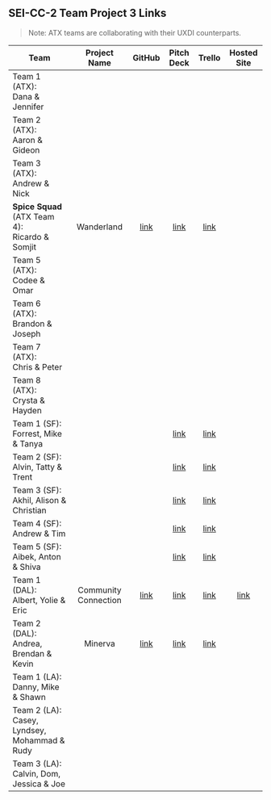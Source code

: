 ## SEI-CC-2 Team Project 3 Links

> Note: ATX teams are collaborating with their UXDI counterparts.

| Team | Project Name | GitHub | Pitch Deck | Trello | Hosted Site |
|---|:---:|:---:|:---:|:---:|:---:|
| Team 1 (ATX):<br>Dana & Jennifer |  |  |  |  |  |
| Team 2 (ATX):<br>Aaron & Gideon |  |  |  |  |  |
| Team 3 (ATX):<br>Andrew & Nick |  |  |  |  |  |
| **Spice Squad**<br>(ATX Team 4):<br>Ricardo & Somjit | Wanderland | [link](https://github.com/rcrdgrc/Wanderland) | [link](https://www.canva.com/design/DADcymrCFdM/9krDwE0Y8CPC-iwA8ycS9A/view?utm_content=DADcymrCFdM&utm_campaign=designshare&utm_medium=link&utm_source=sharebutton) | [link](https://trello.com/b/gDZTSzCy/spicesquads-spicy-project-overview) |  |
| Team 5 (ATX):<br>Codee & Omar|  |  |  |  |  |
| Team 6 (ATX):<br>Brandon & Joseph |  |  |  |  |  |
| Team 7 (ATX):<br>Chris & Peter |  |  |  |  |  |
| Team 8 (ATX):<br>Crysta & Hayden |  |  |  |  |  |
| Team 1 (SF):<br>Forrest, Mike & Tanya |  |  | [link](https://docs.google.com/presentation/d/1BFXMDt7YnvX5yl8E61Y58ps3oBS0ez_jZMLkkng9lX0/edit#slide=id.p) | [link](https://trello.com/b/7cPSjQvB/project-3) |  |
| Team 2 (SF):<br>Alvin, Tatty & Trent |  |  | [link](https://docs.google.com/presentation/d/1Gr4AlebPRai8eFxScWeK3PNi12YbehMiB4harDjw-tg/edit#slide=id.p) | [link](https://trello.com/b/xwxwrgMU/petslistdotorg) |  |
| Team 3 (SF):<br>Akhil, Alison & Christian |  |  | [link](https://docs.google.com/presentation/d/1KDtMc8qAUBIrr6MkYZBnlXvgFjaKHr6-FeIQyYycH3s/edit#slide=id.g35f391192_00) | [link](https://trello.com/b/SIskyi9u/project-3) |  |
| Team 4 (SF):<br>Andrew & Tim |  |  | [link](https://docs.google.com/presentation/d/1MzLPRFTHGjvtYRGfRjaRQa3e7376dLfvbbBtZTUQgiw/edit) | [link](https://trello.com/b/Haqze9A9/ttitd) |  |
| Team 5 (SF):<br>Aibek, Anton & Shiva |  |  | [link](https://docs.google.com/presentation/d/1qT8hnwsiQn6iAz9UmPNrkVjiGfjtCM54gttM_d54pi4/edit) | [link](https://trello.com/b/V3Vi0Xu7/thing-to-do) |  |
| Team 1 (DAL):<br>Albert, Yolie & Eric | Community Connection | [link](https://github.com/chung972/SEI-Project-3) |  [link](https://docs.google.com/presentation/d/1abO6JcKWAkcVA561uh2RTfNF8V2jevdhFOSlTHz5Z6A/edit#slide=id.g5bd674c8c1_0_1093)| [link](https://trello.com/b/02zzkynh/project-flow) | [link](https://community-connection.herokuapp.com/) |
| Team 2 (DAL):<br>Andrea, Brendan & Kevin | Minerva | [link](https://github.com/flubbid/Project3_Minerva) | [link](https://docs.google.com/presentation/d/1hNalkJMi3hBVptqdWi6fVQ6a4cy3PoFJ/edit#slide=id.p1) | [link](https://trello.com/b/bQAEtIZ9/main-board) |  |
| Team 1 (LA):<br>Danny, Mike & Shawn |  |  |  |  |  |
| Team 2 (LA):<br>Casey, Lyndsey, Mohammad & Rudy |  |  |  |  |  |
| Team 3 (LA):<br>Calvin, Dom, Jessica & Joe |  |  |  |  |  |
